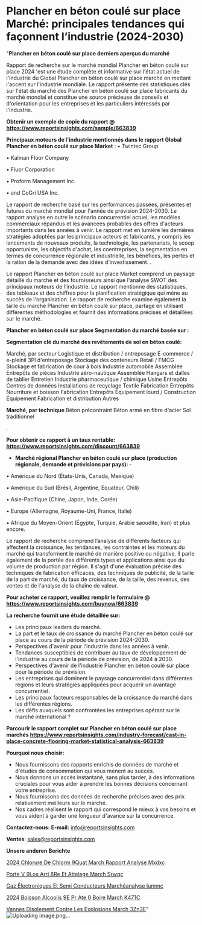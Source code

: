 # Plancher en béton coulé sur place Marché: principales tendances qui façonnent l’industrie (2024-2030)

"<strong>Plancher en béton coulé sur place derniers aperçus du marché</strong>

Rapport de recherche sur le marché mondial Plancher en béton coulé sur place 2024 'est une étude complète et informative sur l'état actuel de l'industrie du Global Plancher en béton coulé sur place marché en mettant l'accent sur l'industrie mondiale. Le rapport présente des statistiques clés sur l'état du marché des Plancher en béton coulé sur place fabricants du marché mondial et constitue une source précieuse de conseils et d'orientation pour les entreprises et les particuliers intéressés par l'industrie.

<strong>Obtenir un exemple de copie du rapport @ <a href=https://www.reportsinsights.com/sample/663839>https://www.reportsinsights.com/sample/663839</a></strong>

<strong>Principaux moteurs de l'industrie mentionnés dans le rapport Global Plancher en béton coulé sur place Market</strong> :
• Twintec Group

• Kalman Floor Company

• Fluor Corporation

• Proform Management Inc.

• and CoGri USA Inc.

Le rapport de recherche basé sur les performances passées, présentes et futures du marché mondial pour l'année de prévision 2024-2030. Le rapport analyse en outre le scénario concurrentiel actuel, les modèles commerciaux répandus et les avancées probables des offres d'acteurs importants dans les années à venir. Le rapport met en lumière les dernières stratégies adoptées par les principaux acteurs et fabricants, y compris les lancements de nouveaux produits, la technologie, les partenariats, le scoop opportuniste, les objectifs d'achat, les coentreprises, la segmentation en termes de concurrence régionale et industrielle, les bénéfices, les pertes et la ration de la demande avec des idées d'investissement. .

Le rapport Plancher en béton coulé sur place Market comprend un paysage détaillé du marché et des fournisseurs ainsi que l'analyse SWOT des principaux moteurs de l'industrie. Le rapport mentionne des statistiques, des tableaux et des chiffres pour la planification stratégique qui mène au succès de l'organisation. Le rapport de recherche examine également la taille du marché Plancher en béton coulé sur place, partage en utilisant différentes méthodologies et fournit des informations précises et détaillées sur le marché.

<strong>Plancher en béton coulé sur place Segmentation du marché basée sur :</strong>

<strong> Segmentation clé du marché des revêtements de sol en béton coulé: </strong>

Marché, par secteur
Logistique et distribution / entreposage
E-commerce / e-pleinil
3Pl d'entreposage
Stockage des conteneurs
Retail / FMCG
Stockage et fabrication de cour à bois
Industrie automobile
Assemblée
Entrepôts de pièces
Industrie aéro-nautique
Assemblée
Hangars et dalles de tablier
Entretien
Industrie pharmaceutique / chimique
Usine
Entrepôts
Centres de données
Installations de recyclage
Textile
Fabrication
Entrepôts
Nourriture et boisson
Fabrication
Entrepôts
Équipement lourd / Construction Équipement Fabrication et distribution
Autres

<strong> Marché, par technique </strong>
Béton précontraint
Béton armé en fibre d'acier
Sol traditionnel

.

<strong>Pour obtenir ce rapport à un taux rentable: <a href=https://www.reportsinsights.com/discount/663839>https://www.reportsinsights.com/discount/663839</a></strong>
<ul>
  <li><strong>Marché régional Plancher en béton coulé sur place (production régionale, demande et prévisions par pays): -</strong></li>
</ul>
• Amérique du Nord (États-Unis, Canada, Mexique)

• Amérique du Sud (Brésil, Argentine, Equateur, Chili)

• Asie-Pacifique (Chine, Japon, Inde, Corée)

• Europe (Allemagne, Royaume-Uni, France, Italie)

• Afrique du Moyen-Orient (Égypte, Turquie, Arabie saoudite, Iran) et plus encore.

Le rapport de recherche comprend l’analyse de différents facteurs qui affectent la croissance, les tendances, les contraintes et les moteurs du marché qui transforment le marché de manière positive ou négative. Il parle également de la portée des différents types et applications ainsi que du volume de production par région. Il s'agit d'une évaluation précise des techniques de fabrication efficaces, des techniques de publicité, de la taille de la part de marché, du taux de croissance, de la taille, des revenus, des ventes et de l'analyse de la chaîne de valeur.

<strong>Pour acheter ce rapport, veuillez remplir le formulaire @   <a href=https://www.reportsinsights.com/buynow/663839>https://www.reportsinsights.com/buynow/663839</a></strong>

<strong>La recherche fournit une étude détaillée sur:</strong>
<ul>
  <li>Les principaux leaders du marché.</li>
  <li>La part et le taux de croissance du marché Plancher en béton coulé sur place au cours de la période de prévision 2024-2030.</li>
  <li>Perspectives d'avenir pour l'industrie dans les années à venir.</li>
  <li>Tendances susceptibles de contribuer au taux de développement de l'industrie au cours de la période de prévision, de 2024 à 2030.</li>
  <li>Perspectives d'avenir de l'industrie Plancher en béton coulé sur place pour la période de prévision.</li>
  <li>Les entreprises qui dominent le paysage concurrentiel dans différentes régions et leurs stratégies appliquées pour acquérir un avantage concurrentiel.</li>
  <li>Les principaux facteurs responsables de la croissance du marché dans les différentes régions.</li>
  <li>Les défis auxquels sont confrontées les entreprises opérant sur le marché international ?</li>
</ul>

<strong>Parcourir le rapport complet sur Plancher en béton coulé sur place marchés <a href=https://www.reportsinsights.com/industry-forecast/cast-in-place-concrete-flooring-market-statistical-analysis-663839>https://www.reportsinsights.com/industry-forecast/cast-in-place-concrete-flooring-market-statistical-analysis-663839</a></strong>

<strong>Pourquoi nous choisir:</strong>
<ul>
  <li>Nous fournissons des rapports enrichis de données de marché et d'études de consommation qui vous mènent au succès.</li>
  <li>Nous donnons un accès instantané, sans plus tarder, à des informations cruciales pour vous aider à prendre les bonnes décisions concernant votre entreprise.</li>
  <li>Nous fournissons des données de recherche précises avec des prix relativement meilleurs sur le marché.</li>
  <li>Nos cadres réalisent le rapport qui correspond le mieux à vos besoins et vous aident à garder une longueur d'avance sur la concurrence.</li>
</ul>
<strong>Contactez-nous:
</strong><strong>E-mail:</strong> <a href=mailto:info@reportsinsights.com>info@reportsinsights.com</a>

<strong>Ventes</strong>: <a href=mailto:sales@reportsinsights.com>sales@reportsinsights.com</a>

<strong>Unsere anderen Berichte</strong>

<a href=https://www.linkedin.com/pulse/2024-chlorure-de-chlorm%C3%A9quat-march%C3%A9-rapport-analyse-mxdxc/>2024 Chlorure De Chlorm 9Quat March Rapport Analyse Mxdxc</a>

<a href=https://www.linkedin.com/pulse/porte-v%C3%A9los-arri%C3%A8re-et-attelage-march%C3%A9-srwqc/>Porte V 9Los Arri 8Re Et Attelage March Srwqc</a>

<a href=https://www.linkedin.com/pulse/gaz-électroniques-et-semi-conducteurs-marchéanalyse-iummc/>Gaz Électroniques Et Semi Conducteurs Marchéanalyse Iummc</a>

<a href=https://www.linkedin.com/pulse/2024-boisson-alcoolis%C3%A9e-pr%C3%AAte-%C3%A0-boire-march%C3%A9-k471c/>2024 Boisson Alcoolis 9E Pr Ate  0 Boire March K471C</a>

<a href=https://www.linkedin.com/pulse/vannes-disolement-contre-les-explosions-march%C3%A9-3zn3e/>Vannes Disolement Contre Les Explosions March 3Zn3E</a>"
![Uploading image.png…]()
